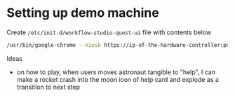 # Setting up demo machine

Create `/etc/init.d/workflow-studio-quest-ui` file with contents below

```sh
/usr/bin/google-chrome --kiosk https://ip-of-the-hardware-controller:port --autoplay-policy=no-user-gesture-required
```

Ideas

- on how to play, when users moves astronaut tangible to "help", I can make a rocket crash into the moon icon of help card and explode as a transition to next step

